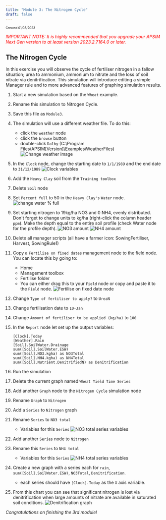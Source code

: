 ```yaml
---
title: "Module 3: The Nitrogen Cycle"
draft: false
---
```

<p style="font-size: 10px">Created 01/03/2023</p>

<em style="color: red"> IMPORTANT NOTE: It is highly recommended that you upgrade your APSIM Next Gen version to at least version 2023.2.7164.0 or later.</em>

## The Nitrogen Cycle

In this exercise you will observe the cycle of fertiliser nitrogen in a fallow situation; urea to ammonium, ammonium to nitrate and the loss of soil nitrate via denitrification. 
This simulation will introduce editing a simple Manager rule and to more advanced features of graphing simulation results.

1. Start a new simulation based on the `Wheat` example.
2. Rename this simulation to Nitrogen Cycle.
3. Save this file as `Module3`.
4. The simulation will use a different weather file. To do this:
	- click the `weather` node
	- click the `browse` button
	- double-click `Dalby` (C:\Program Files\APSIM[Version]\Examples\WeatherFiles)
	![Change weather image](/images/moduleThreeImages/img1.png)
5. In the `Clock` node, change the starting date to `1/1/1989` and the end date to `31/12/1989`
	![Clock variables](/images/moduleThreeImages/img2.png)
6. Add the `Heavy Clay` soil from the `Training toolbox`
7. Delete `Soil` node
8. Set `Percent full` to 50 in the `Heavy Clay's` `Water` node.
![change water % full](/images/moduleThreeImages/img3.png)
9. Set starting nitrogen to 19kg/ha NO3 and 0 NH4, evenly distributed. Don't forget to change units to kg/ha (right-click the column header `ppm`). 
Make the depth equal to the entire soil profile (check Water node for the profile depth).
![NO3 amount](/images/moduleThreeImages/img4.png)
![NH4 amount](/images/moduleThreeImages/img5.png)
10. Delete all manager scripts (all have a farmer icon: SowingFertiliser, Harvest, SowingRule1)
11. Copy a `Fertilise on fixed dates` management node to the field node. You can locate this by going to:
	- Home
	- Management toolbox
	- Fertilise folder
	- You can either drag this to your `Field` node or copy and paste it to the `Field` node.
	![Fertilise on fixed date node](/images/moduleThreeImages/img6.png)
12. Change `Type of fertiliser to apply?` to `UreaN`
13. Change fertilisation date to `10-Jan`
14. Change `Amount of fertiliser to be applied (kg/ha)` to `100`
15. In the `Report` node let set up the output variables:

		[Clock].Today
		[Weather].Rain
		[Soil].SoilWater.Drainage
		sum([Soil].SoilWater.ESW)
		sum([Soil].NO3.kgha) as NO3Total
		sum([Soil].NH4.kgha) as NH4Total
		sum([Soil].Nutrient.DenitrifiedN) as Denitrification
	
16. Run the simulation
17. Delete the current graph named `Wheat Yield Time Series`
18. Add another `Graph` node to the `Nitrogen Cycle` simulation node
19. Rename `Graph` to `Nitrogen`
20. Add a `Series` to `Nitrogen` graph
21. Rename `Series` to `NO3 total`
	- Variables for this `Series`
	![NO3 total series variables](/images/moduleThreeImages/img7.png)
22. Add another `Series` node to `Nitrogen`
23. Rename this `Series` to `NH4 total`
	- Variables for this `Series`
	![NH4 total series variables](/images/moduleThreeImages/img8.png)
24. Create a new graph with a series each for `rain`, `sum([Soil].SoilWater.ESW)`, `NO3Total`, `Denitrification`.
	- each series should have `[Clock].Today` as the `X` axis variable.
25. From this chart you can see that significant nitrogen is lost via denitrification when large amounts of nitrate are available in saturated soil conditions.
![Denitrification graph](/images/moduleThreeImages/img9.png)

*Congratulations on finishing the 3rd module!*


